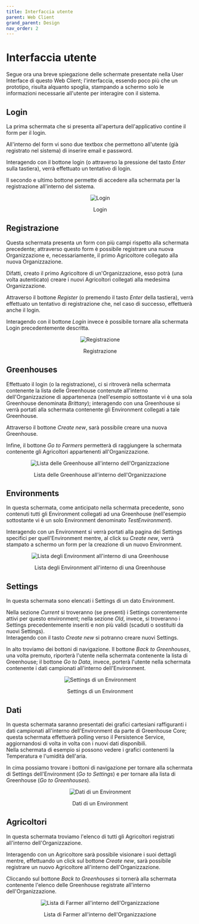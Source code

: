 ```yaml
---
title: Interfaccia utente
parent: Web Client
grand_parent: Design
nav_order: 2
---
```


# Interfaccia utente
Segue ora una breve spiegazione delle schermate presentate nella User Interface di questo Web Client; l'interfaccia, essendo poco più che un prototipo, risulta alquanto spoglia, stampando a schermo solo le informazioni necessarie all'utente per interagire con il sistema.

## Login
La prima schermata che si presenta all'apertura dell'applicativo contine il form per il login.  

All'interno del form vi sono due textbox che permettono all'utente (già registrato nel sistema) di inserire email e password.  

Interagendo con il bottone login (o attraverso la pressione del tasto _Enter_ sulla tastiera), verrà effettuato un tentativo di login.  

Il secondo e ultimo bottone permette di accedere alla schermata per la registrazione all'interno del sistema.

<div align="center">
<img src="https://images2.imgbox.com/6a/18/vpiHibGz_o.png" alt="Login">
<p align="center"> Login </p>
</div>

## Registrazione
Questa schermata presenta un form con più campi rispetto alla schermata precedente; attraverso questo form è possibile registrare una nuova Organizzazione e, necessariamente, il primo Agricoltore collegato alla nuova Organizzazione.  

Difatti, creato il primo Agricoltore di un'Organizzazione, esso potrà (una volta autenticato) creare i nuovi Agricoltori collegati alla medesima Organizzazione.  

Attraverso il bottone _Register_ (o premendo il tasto _Enter_ della tastiera), verrà effettuato un tentativo di registrazione che, nel caso di successo, effettuerà anche il login.

Interagendo con il bottone _Login_ invece è possibile tornare alla schermata Login precedentemente descritta.

<div align="center">
<img src="https://images2.imgbox.com/f2/6b/fHz8zpCt_o.png" alt="Registrazione">
<p align="center"> Registrazione </p>
</div>

## Greenhouses
Effettuato il login (o la registrazione), ci si ritroverà nella schermata contenente la lista delle Greenhouse contenute all'interno dell'Organizzazione di appartenenza (nell'esempio sottostante vi è una sola Greenhouse denominata _Brittany_); interagendo con una Greenhouse si verrà portati alla schermata contenente gli Environment collegati a tale Greenhouse.  

Attraverso il bottone _Create new_, sarà possibile creare una nuova Greenhouse.  

Infine, il bottone _Go to Farmers_ permetterà di raggiungere la schermata contenente gli Agricoltori appartenenti all'Organizzazione.

<div align="center">
<img src="https://images2.imgbox.com/a6/2e/4OACbSFY_o.png" alt="Lista delle Greenhouse all'interno dell'Organizzazione">
<p align="center"> Lista delle Greenhouse all'interno dell'Organizzazione </p>
</div>

## Environments
In questa schermata, come anticipato nella schermata precedente, sono contenuti tutti gli Environment collegati ad una Greenhouse (nell'esempio sottostante vi è un solo Environment denominato _TestEnvironment_).  

Interagendo con un Environment si verrà portati alla pagina dei Settings specifici per quell'Environment mentre, al click su _Create new_, verrà stampato a schermo un form per la creazione di un nuovo Environment.

<div align="center">
<img src="https://images2.imgbox.com/bf/6a/a1wjv686_o.png" alt="Lista degli Environment all'interno di una Greenhouse">
<p align="center"> Lista degli Environment all'interno di una Greenhouse </p>
</div>

## Settings
In questa schermata sono elencati i Settings di un dato Environment.  

Nella sezione _Current_ si troveranno (se presenti) i Settings correntemente attivi per questo environment; nella sezione _Old_, invece, si troveranno i Settings precedentemente inseriti e non più validi (scaduti o sostituiti da nuovi Settings).  
Interagendo con il tasto _Create new_ si potranno creare nuovi Settings.  

In alto troviamo dei bottoni di navigazione. Il bottone _Back to Greenhouses_, una volta premuto, riporterà l'utente nella schermata contenente la lista di Greenhouse; il bottone _Go to Data_, invece, porterà l'utente nella schermata contenente i dati campionati all'interno dell'Environment.

<div align="center">
<img src="https://images2.imgbox.com/a5/98/NLwuYBYi_o.png" alt="Settings di un Environment">
<p align="center"> Settings di un Environment </p>
</div>

## Dati
In questa schermata saranno presentati dei grafici cartesiani raffiguranti i dati campionati all'interno dell'Environment da parte di Greenhouse Core; questa schermata effettuerà polling verso il Persistence Service, aggiornandosi di volta in volta con i nuovi dati disponibili.  
Nella schermata di esempio si possono vedere i grafici contenenti la Temperatura e l'umidità dell'aria.  

In cima possiamo trovare i bottoni di navigazione per tornare alla schermata di Settings dell'Environment (_Go to Settings_) e per tornare alla lista di Greenhouse (_Go to Greenhouses_).

<div align="center">
<img src="https://images2.imgbox.com/77/22/bkB34yGm_o.png" alt="Dati di un Environment">
<p align="center"> Dati di un Environment </p>
</div>

## Agricoltori
In questa schermata troviamo l'elenco di tutti gli Agricoltori registrati all'interno dell'Organizzazione.  

Interagendo con un Agricoltore sarà possibile visionare i suoi dettagli mentre, effettuando un click sul bottone _Create new_, sarà possibile registrare un nuovo Agricoltore all'interno dell'Organizzazione.  

Cliccando sul bottone _Back to Greenhouses_ si tornerà alla schermata contenente l'elenco delle Greenhouse registrate all'interno dell'Organizzazione.

<div align="center">
<img src="https://images2.imgbox.com/0d/dc/r1iHpmML_o.png" alt="Lista di Farmer all'interno dell'Organizzazione">
<p align="center"> Lista di Farmer all'interno dell'Organizzazione </p>
</div>
